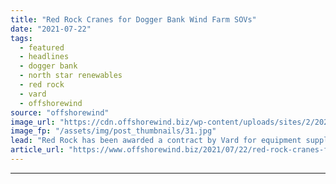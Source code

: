 ```yaml
---
title: "Red Rock Cranes for Dogger Bank Wind Farm SOVs"
date: "2021-07-22"
tags: 
  - featured
  - headlines
  - dogger bank
  - north star renewables
  - red rock
  - vard
  - offshorewind
source: "offshorewind"
image_url: "https://cdn.offshorewind.biz/wp-content/uploads/sites/2/2021/04/06090003/VARD-4-19-and-VARD-4-12-for-North-Star-Renewables_-c-Vard.jpg"
image_fp: "/assets/img/post_thumbnails/31.jpg"
lead: "Red Rock has been awarded a contract by Vard for equipment supply for the"
article_url: "https://www.offshorewind.biz/2021/07/22/red-rock-cranes-for-dogger-bank-wind-farm-sovs/"
---
```


---
